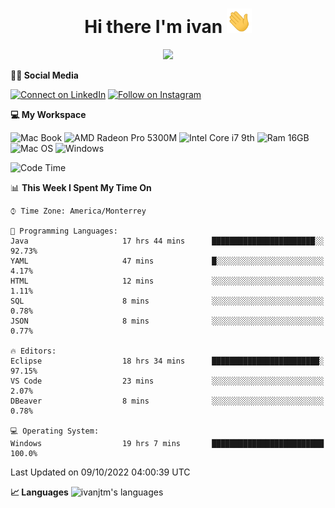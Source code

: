 <h1 align="center">Hi there I'm ivan <img src="https://raw.githubusercontent.com/ABSphreak/ABSphreak/master/gifs/Hi.gif" width="40px" /></h1>
<div align="center">
<img src="http://github-readme-streak-stats.herokuapp.com?user=ivanjtm&hide_border=true&background=00000000&border=FFFFFF00&sideNums=A8A8A8&sideLabels=A8A8A8&currStreakNum=FFC93C&dates=A8A8A8)](https://git.io/streak-stats"/>
</div>

**👦🏻 Social Media**

[![Connect on LinkedIn](https://img.shields.io/badge/LinkedIn-%230077B5.svg?&style=flat-square&logo=linkedin&logoColor=white)](https://www.linkedin.com/in/ivanjtm)
[![Follow on Instagram](https://img.shields.io/badge/Instagram-E4405F?style=flat-square&logo=instagram&logoColor=white)](https://www.instagram.com/ivanjtm)

**💻 My Workspace**

![Mac Book](https://img.shields.io/badge/Apple-MacBook_Pro_2019-999999?style=flat-square&logo=apple&logoColor=white)
![AMD Radeon Pro 5300M](https://img.shields.io/badge/AMD-Radeon_Pro_5300M-ED1C24?style=flat-square&logo=amd&logoColor=white)
![Intel Core i7 9th](https://img.shields.io/badge/Intel-Core_i7_9th-0071C5?style=flat-square&logo=intel&logoColor=white)
![Ram 16GB](https://img.shields.io/badge/RAM-16GB-230071C5?style=flat-square&logoColor=white)
![Mac OS](https://img.shields.io/badge/Mac%20OS-000000?style=flat-square&logo=apple&logoColor=white)
![Windows](https://img.shields.io/badge/Windows-0078D6?style=flat-square&logo=windows&logoColor=white)


<!--START_SECTION:waka-->
![Code Time](http://img.shields.io/badge/Code%20Time-743%20hrs%2039%20mins-blue)

📊 **This Week I Spent My Time On** 

```text
⌚︎ Time Zone: America/Monterrey

💬 Programming Languages: 
Java                     17 hrs 44 mins      ███████████████████████░░   92.73% 
YAML                     47 mins             █░░░░░░░░░░░░░░░░░░░░░░░░   4.17% 
HTML                     12 mins             ░░░░░░░░░░░░░░░░░░░░░░░░░   1.11% 
SQL                      8 mins              ░░░░░░░░░░░░░░░░░░░░░░░░░   0.78% 
JSON                     8 mins              ░░░░░░░░░░░░░░░░░░░░░░░░░   0.77%

🔥 Editors: 
Eclipse                  18 hrs 34 mins      ████████████████████████░   97.15% 
VS Code                  23 mins             ░░░░░░░░░░░░░░░░░░░░░░░░░   2.07% 
DBeaver                  8 mins              ░░░░░░░░░░░░░░░░░░░░░░░░░   0.78%

💻 Operating System: 
Windows                  19 hrs 7 mins       █████████████████████████   100.0%

```


 Last Updated on 09/10/2022 04:00:39 UTC
<!--END_SECTION:waka-->
**📈 Languages**
 ![ivanjtm's languages](https://wakatime.com/share/@ivanjtm/a32f83c6-d0c9-49a4-a5ae-d0440b950377.svg)

